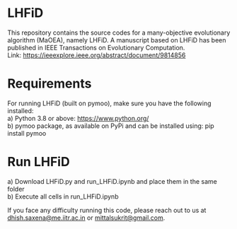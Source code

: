 # LHFiD
This repository contains the source codes for a many-objective evolutionary algorithm (MaOEA), namely LHFiD. A manuscript based on LHFiD has been published in IEEE Transactions on Evolutionary Computation. <br>
Link: https://ieeexplore.ieee.org/abstract/document/9814856

# Requirements
For running LHFiD (built on pymoo), make sure you have the following installed: <br>
a) Python 3.8 or above: https://www.python.org/ <br>
b) pymoo package, as available on PyPi and can be installed using: pip install pymoo

# Run LHFiD
a) Download LHFiD.py and run_LHFiD.ipynb and place them in the same folder <br>
b) Execute all cells in run_LHFiD.ipynb

If you face any difficulty running this code, please reach out to us at dhish.saxena@me.iitr.ac.in or mittalsukrit@gmail.com. 
